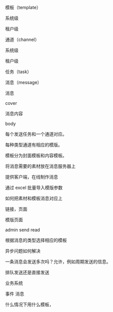 模板（template）

系统级

租户级

通道（channel）

系统级

租户级

任务（task）

消息（message）

消息

cover

消息内容

body

每个发送任务和一个通道对应。

每种类型通道有相应的模版。

模板分为封面模板和内容模板。

将消息需要的素材放在消息服务器上

提供客户端，在线制作消息

通过 excel 批量导入模版参数

如何把素材和模板消息对应上

链接，页面

模版页面

admin
send
read

根据消息的类型选择相应的模板

异步问题如何解决

一条消息会发送多次吗？允许，例如周期发送的信息。

排队发送还是直接发送

业务系统

事件 消息

什么情况下用什么模板，
